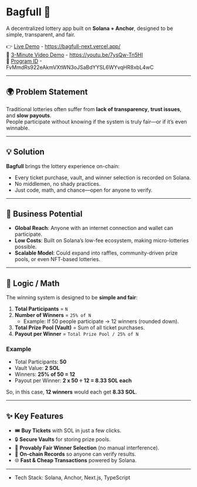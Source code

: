 # Bagfull 🎒  

A decentralized lottery app built on **Solana + Anchor**, designed to be simple, transparent, and fair.  

👉 [Live Demo](#) - https://bagfull-next.vercel.app/  
🎥 [3-Minute Video Demo](#) - https://youtu.be/7ysQw-Tn5HI  
👀 [Program ID](#) - FvMmdRs922eAkmVXtWN3oJSaBdYYSL6WYvqHR8xbL4wC

---

## 🌍 Problem Statement  

Traditional lotteries often suffer from **lack of transparency**, **trust issues**, and **slow payouts**.  
People participate without knowing if the system is truly fair—or if it’s even winnable.  

---

## 💡 Solution  

**Bagfull** brings the lottery experience on-chain:  
- Every ticket purchase, vault, and winner selection is recorded on Solana.  
- No middlemen, no shady practices.  
- Just code, math, and chance—open for anyone to verify.  

---

## 🚀 Business Potential  

- **Global Reach**: Anyone with an internet connection and wallet can participate.  
- **Low Costs**: Built on Solana’s low-fee ecosystem, making micro-lotteries possible.  
- **Scalable Model**: Could expand into raffles, community-driven prize pools, or even NFT-based lotteries.  

---
## 🧮 Logic / Math  

The winning system is designed to be **simple and fair**:  

1. **Total Participants** = `N`  
2. **Number of Winners** = `25% of N`  
   - Example: If 50 people participate → 12 winners (rounded down).  
3. **Total Prize Pool (Vault)** = Sum of all ticket purchases.  
4. **Payout per Winner** =  `Total Prize Pool / 25% of N`

### Example  

- Total Participants: **50**  
- Vault Value: **2 SOL**  
- Winners: **25% of 50 = 12**  
- Payout per Winner: **2 x 50 ÷ 12 = 8.33 SOL each**  

So, in this case, **12 winners** would each get **8.33 SOL**.  

---

## ✨ Key Features  

- 🎟️ **Buy Tickets** with SOL in just a few clicks.  
- 🔒 **Secure Vaults** for storing prize pools.  
- 🎲 **Provably Fair Winner Selection** (no manual interference).  
- 📜 **On-chain Records** so anyone can verify results.  
- 🌐 **Fast & Cheap Transactions** powered by Solana.  

---


- Tech Stack: Solana, Anchor, Next.js, TypeScript  
